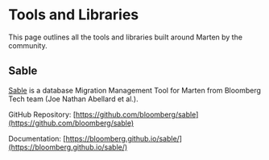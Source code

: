 # Tools and Libraries

This page outlines all the tools and libraries built around Marten by the community.

## Sable

[Sable](https://github.com/bloomberg/sable) is a database Migration Management Tool for Marten from Bloomberg Tech team (Joe Nathan Abellard et al.).

GitHub Repository: [https://github.com/bloomberg/sable](https://github.com/bloomberg/sable)

Documentation: [https://bloomberg.github.io/sable/](https://bloomberg.github.io/sable/)

